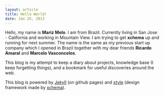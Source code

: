 ```yaml
---
layout: article
title: Hello World!
date: Jan 25, 2013
---
```

Hello, my name is **Mariz Melo**. I am from Brazil. Currently living in San Jose - California and working in Mountain View. I am trying to get **xchema** up and running for next summer. The name is the same as my previous start up company which I opened in Brazil together with my dear friends **Ricardo Amaral** and **Marcelo Vasconcelos**.
    
This blog is my attempt to keep a diary about projects, knowledge base (I keep forgetting things), and a bookmark for useful discoveries around the web.

This blog is powered by [Jekyll](http://jekyllrb.com) (on github pages) and [xtyle](http://xtyle.xchema.com) (design framework made by [xchema](http://xchema.com)).